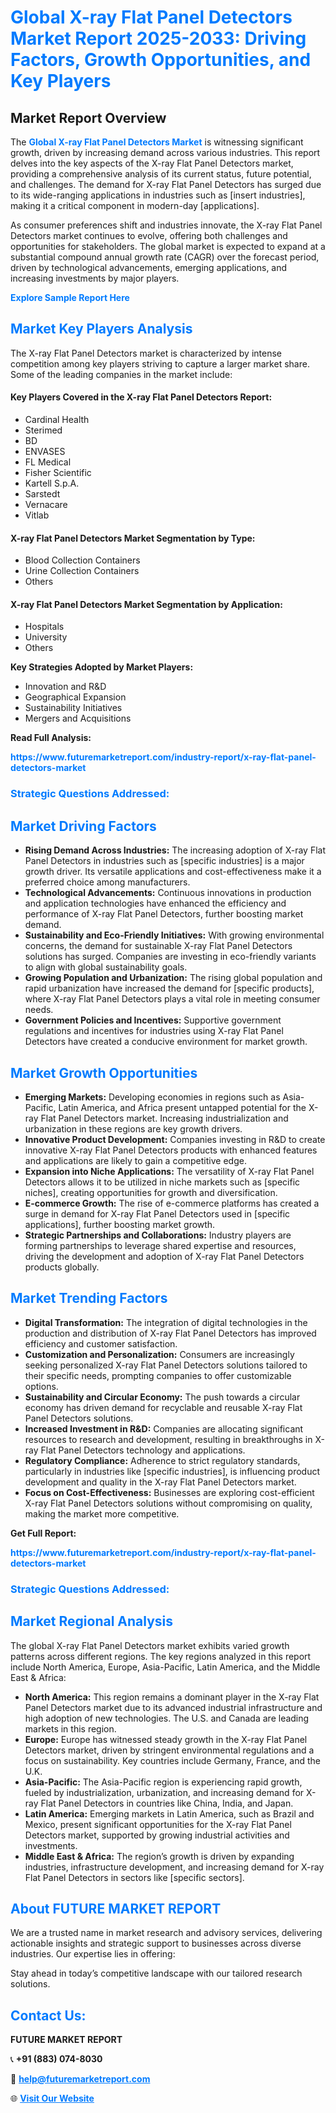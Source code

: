 <h1 style="color: #007BFF;">Global X-ray Flat Panel Detectors Market Report 2025-2033: Driving Factors, Growth Opportunities, and Key Players</h1>

<section id="overview">
<h2>Market Report Overview</h2>
<p>The <a href="https://www.futuremarketreport.com/industry-report/x-ray-flat-panel-detectors-market" style="color: #007BFF; text-decoration: none;"><strong>Global X-ray Flat Panel Detectors Market</strong></a> is witnessing significant growth, driven by increasing demand across various industries. This report delves into the key aspects of the X-ray Flat Panel Detectors market, providing a comprehensive analysis of its current status, future potential, and challenges. The demand for X-ray Flat Panel Detectors has surged due to its wide-ranging applications in industries such as [insert industries], making it a critical component in modern-day [applications].</p>
<p>As consumer preferences shift and industries innovate, the X-ray Flat Panel Detectors market continues to evolve, offering both challenges and opportunities for stakeholders. The global market is expected to expand at a substantial compound annual growth rate (CAGR) over the forecast period, driven by technological advancements, emerging applications, and increasing investments by major players.</p>
</section>

<section id="overview">
<p><a href="https://www.futuremarketreport.com/request-sample/reportId=32837" style="color: #007BFF; text-decoration: none;"><strong>Explore Sample Report Here</strong></a></p>
</section>

<section id="key-players">
<h2 style="color: #007BFF;">Market Key Players Analysis</h2>
<p>The X-ray Flat Panel Detectors market is characterized by intense competition among key players striving to capture a larger market share. Some of the leading companies in the market include:</p>
<h4>Key Players Covered in the X-ray Flat Panel Detectors Report:</h4>
<ul><li>Cardinal Health</li><li>Sterimed</li><li>BD</li><li>ENVASES</li><li>FL Medical</li><li>Fisher Scientific</li><li>Kartell S.p.A.</li><li>Sarstedt</li><li>Vernacare</li><li>Vitlab</li></ul>
<h4>X-ray Flat Panel Detectors Market Segmentation by Type:</h4>
<ul><li>Blood Collection Containers</li><li>Urine Collection Containers</li><li>Others</li></ul>

<h4>X-ray Flat Panel Detectors Market Segmentation by Application:</h4>
<ul><li>Hospitals</li><li>University</li><li>Others</li></ul>
<p><strong>Key Strategies Adopted by Market Players:</strong></p>
<ul>
<li>Innovation and R&D</li>
<li>Geographical Expansion</li>
<li>Sustainability Initiatives</li>
<li>Mergers and Acquisitions</li>
</ul>
</section>

<section>
<p><strong>Read Full Analysis: </strong></p><a href="https://www.futuremarketreport.com/industry-report/x-ray-flat-panel-detectors-market" style="color: #007BFF; text-decoration: none;"><strong>https://www.futuremarketreport.com/industry-report/x-ray-flat-panel-detectors-market</strong></a>
<h3 style="color: #007BFF;">Strategic Questions Addressed:</h3>
</section>

<section id="driving-factors">
<h2 style="color: #007BFF;">Market Driving Factors</h2>
<ul>
<li><strong>Rising Demand Across Industries:</strong> The increasing adoption of X-ray Flat Panel Detectors in industries such as [specific industries] is a major growth driver. Its versatile applications and cost-effectiveness make it a preferred choice among manufacturers.</li>
<li><strong>Technological Advancements:</strong> Continuous innovations in production and application technologies have enhanced the efficiency and performance of X-ray Flat Panel Detectors, further boosting market demand.</li>
<li><strong>Sustainability and Eco-Friendly Initiatives:</strong> With growing environmental concerns, the demand for sustainable X-ray Flat Panel Detectors solutions has surged. Companies are investing in eco-friendly variants to align with global sustainability goals.</li>
<li><strong>Growing Population and Urbanization:</strong> The rising global population and rapid urbanization have increased the demand for [specific products], where X-ray Flat Panel Detectors plays a vital role in meeting consumer needs.</li>
<li><strong>Government Policies and Incentives:</strong> Supportive government regulations and incentives for industries using X-ray Flat Panel Detectors have created a conducive environment for market growth.</li>
</ul>
</section>

<section id="growth-opportunities">
<h2 style="color: #007BFF;">Market Growth Opportunities</h2>
<ul>
<li><strong>Emerging Markets:</strong> Developing economies in regions such as Asia-Pacific, Latin America, and Africa present untapped potential for the X-ray Flat Panel Detectors market. Increasing industrialization and urbanization in these regions are key growth drivers.</li>
<li><strong>Innovative Product Development:</strong> Companies investing in R&D to create innovative X-ray Flat Panel Detectors products with enhanced features and applications are likely to gain a competitive edge.</li>
<li><strong>Expansion into Niche Applications:</strong> The versatility of X-ray Flat Panel Detectors allows it to be utilized in niche markets such as [specific niches], creating opportunities for growth and diversification.</li>
<li><strong>E-commerce Growth:</strong> The rise of e-commerce platforms has created a surge in demand for X-ray Flat Panel Detectors used in [specific applications], further boosting market growth.</li>
<li><strong>Strategic Partnerships and Collaborations:</strong> Industry players are forming partnerships to leverage shared expertise and resources, driving the development and adoption of X-ray Flat Panel Detectors products globally.</li>
</ul>
</section>

<section id="trending-factors">
<h2 style="color: #007BFF;">Market Trending Factors</h2>
<ul>
<li><strong>Digital Transformation:</strong> The integration of digital technologies in the production and distribution of X-ray Flat Panel Detectors has improved efficiency and customer satisfaction.</li>
<li><strong>Customization and Personalization:</strong> Consumers are increasingly seeking personalized X-ray Flat Panel Detectors solutions tailored to their specific needs, prompting companies to offer customizable options.</li>
<li><strong>Sustainability and Circular Economy:</strong> The push towards a circular economy has driven demand for recyclable and reusable X-ray Flat Panel Detectors solutions.</li>
<li><strong>Increased Investment in R&D:</strong> Companies are allocating significant resources to research and development, resulting in breakthroughs in X-ray Flat Panel Detectors technology and applications.</li>
<li><strong>Regulatory Compliance:</strong> Adherence to strict regulatory standards, particularly in industries like [specific industries], is influencing product development and quality in the X-ray Flat Panel Detectors market.</li>
<li><strong>Focus on Cost-Effectiveness:</strong> Businesses are exploring cost-efficient X-ray Flat Panel Detectors solutions without compromising on quality, making the market more competitive.</li>
</ul>
</section>

<section>
<p><strong>Get Full Report: </strong></p><a href="https://www.futuremarketreport.com/industry-report/x-ray-flat-panel-detectors-market" style="color: #007BFF; text-decoration: none;"><strong>https://www.futuremarketreport.com/industry-report/x-ray-flat-panel-detectors-market</strong></a>
<h3 style="color: #007BFF;">Strategic Questions Addressed:</h3>
</section>


<section id="regional-analysis">
<h2 style="color: #007BFF;">Market Regional Analysis</h2>
<p>The global X-ray Flat Panel Detectors market exhibits varied growth patterns across different regions. The key regions analyzed in this report include North America, Europe, Asia-Pacific, Latin America, and the Middle East & Africa:</p>
<ul>
<li><strong>North America:</strong> This region remains a dominant player in the X-ray Flat Panel Detectors market due to its advanced industrial infrastructure and high adoption of new technologies. The U.S. and Canada are leading markets in this region.</li>
<li><strong>Europe:</strong> Europe has witnessed steady growth in the X-ray Flat Panel Detectors market, driven by stringent environmental regulations and a focus on sustainability. Key countries include Germany, France, and the U.K.</li>
<li><strong>Asia-Pacific:</strong> The Asia-Pacific region is experiencing rapid growth, fueled by industrialization, urbanization, and increasing demand for X-ray Flat Panel Detectors in countries like China, India, and Japan.</li>
<li><strong>Latin America:</strong> Emerging markets in Latin America, such as Brazil and Mexico, present significant opportunities for the X-ray Flat Panel Detectors market, supported by growing industrial activities and investments.</li>
<li><strong>Middle East & Africa:</strong> The region’s growth is driven by expanding industries, infrastructure development, and increasing demand for X-ray Flat Panel Detectors in sectors like [specific sectors].</li>
</ul>
</section>

<footer>
<h2 style="color: #007BFF;">About FUTURE MARKET REPORT</h2>
<p>We are a trusted name in market research and advisory services, delivering actionable insights and strategic support to businesses across diverse industries. Our expertise lies in offering:</p>

<p>Stay ahead in today’s competitive landscape with our tailored research solutions.</p>

<h2 style="color: #007BFF;">Contact Us:</h2>
<p><strong>FUTURE MARKET REPORT</strong></p>
<p>📞 <strong>+91 (883) 074-8030</strong></p>
<p>📧 <strong><a href="mailto:help@futuremarketreport.com" style="color: #007BFF;">help@futuremarketreport.com</a></strong></p>
<p>🌐 <strong><a href="https://www.futuremarketreport.com/" style="color: #007BFF;">Visit Our Website</a></strong></p>
</footer>